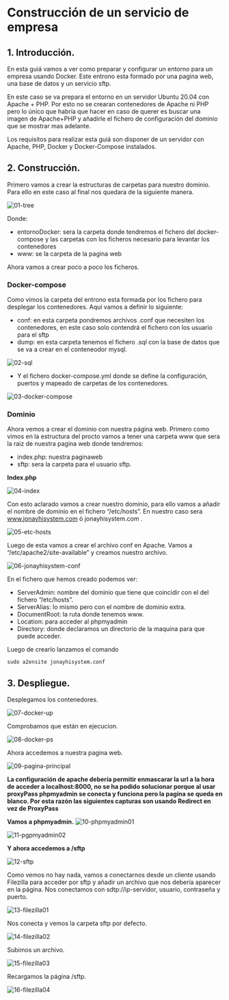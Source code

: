 
# Construcción de un servicio de empresa

## 1. Introducción.
En esta guiá vamos a ver como preparar y configurar un entorno para un empresa usando Docker. Este entrono esta formado por una pagina web, una base de datos y un servicio sftp.

En este caso se va prepara el entorno en un servidor Ubuntu 20.04 con Apache + PHP. Por esto no se crearan contenedores de Apache ni PHP pero lo único que habría que hacer en caso de querer es buscar una imagen de Apache+PHP y añadirle el fichero de configuración del dominio que se mostrar mas adelante.

Los requisitos para realizar esta guiá son disponer de un servidor con Apache, PHP, Docker y Docker-Compose instalados.

## 2. Construcción.

Primero vamos a crear la estructuras de carpetas para nuestro dominio. Para ello en este caso al final nos quedara de la siguiente manera.

![01-tree](capturas/01-tree.PNG)


Donde:
* entornoDocker: sera la carpeta donde tendremos el fichero del docker-compose y las carpetas con los ficheros necesario para levantar los contenedores
* www: se la carpeta de la pagina web

Ahora vamos a crear poco a poco los ficheros.

### Docker-compose
Como vimos la carpeta del entrono esta formada por los fichero para desplegar los contenedores. Aquí vamos a definir lo siguiente:
* conf: en esta carpeta pondremos archivos .conf que necesiten los contenedores, en este caso solo contendrá el fichero con los usuario para el sftp
* dump: en esta carpeta tenemos el fichero .sql con la base de datos que se va a crear en el conteneodor mysql.

![02-sql](capturas/02-sql.PNG)


*  Y el fichero docker-compose.yml donde se define la configuración, puertos y mapeado de carpetas de los contenedores.

![03-docker-compose](capturas/03-docker-compose.PNG)


### Dominio
Ahora vemos a crear el dominio con nuestra página web. Primero como vimos en la estructura del procto vamos a tener una carpeta www que sera la raiz de nuestra pagina web donde tendremos:
* index.php: nuestra paginaweb
* sftp: sera la carpeta para el usuario sftp.
      

**Index.php**

![04-index](capturas/04-index.PNG)


Con esto aclarado vamos a crear nuestro dominio, para ello vamos a añadir el nombre de dominio en el fichero “/etc/hosts”.
En nuestro caso sera www.jonayhisystem.com ó  jonayhisystem.com .

![05-etc-hosts](capturas/05-etc-hosts.PNG)


Luego de esta vamos a crear el archivo conf en Apache. Vamos a “/etc/apache2/site-available” y creamos nuestro archivo.

![06-jonayhisystem-conf](capturas/06-jonayhisystem-conf.PNG)


En el fichero que hemos creado podemos ver:
* ServerAdmin: nombre del dominio que tiene que coincidir con el del fichero “/etc/hosts”.
* ServerAlias: lo mismo pero con el nombre de dominio extra.
* DocumentRoot: la ruta donde tenemos www.
* Location: para acceder al phpmyadmin
* Directory: donde declaramos un directorio de la maquina para que puede acceder.

Luego de crearlo lanzamos el comando 

`sudo a2ensite jonayhisystem.conf`


## 3. Despliegue.
Desplegamos los contenedores.

![07-docker-up](capturas/07-docker-up.PNG)


Comprobamos que están en ejecucion.

![08-docker-ps](capturas/08-docker-ps.PNG)

Ahora accedemos a nuestra pagina web.

![09-pagina-principal](capturas/09-pagina-principal.PNG)


**La configuración de apache debería permitir enmascarar la url a la hora de acceder a localhost:8000, no se ha podido solucionar porque al usar proxyPass phpmyadmin se conecta y funciona pero la pagina se queda en blanco. Por esta razón las siguientes capturas son usando Redirect en vez de ProxyPass**

**Vamos a phpmyadmin.**
![10-phpmyadmin01](capturas/10-phpmyadmin01.PNG)

![11-pgpmyadmin02](capturas/11-pgpmyadmin02.PNG)


**Y ahora accedemos a /sftp**

![12-sftp](capturas/12-sftp.PNG)

Como vemos no hay nada, vamos a conectarnos desde un cliente usando Filezilla para acceder por sftp y añadir un archivo que nos debería aparecer en la página.
Nos conectamos con sdtp://ip-servidor, usuario, contraseña y puerto.

![13-filezilla01](capturas/13-filezilla01.PNG)



Nos conecta y vemos la carpeta sftp por defecto.

![14-filezilla02](capturas/14-filezilla02.PNG)

Subimos un archivo.

![15-filezilla03](capturas/15-filezilla03.PNG)


Recargamos la página /sftp.

![16-filezilla04](capturas/16-filezilla04.PNG)
